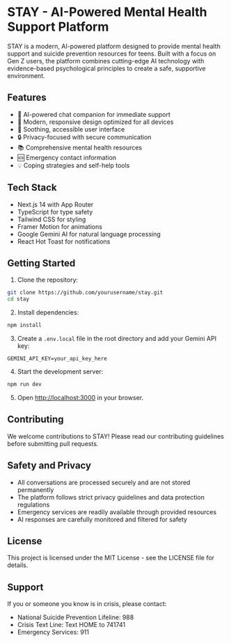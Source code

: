 # STAY - AI-Powered Mental Health Support Platform

STAY is a modern, AI-powered platform designed to provide mental health support and suicide prevention resources for teens. Built with a focus on Gen Z users, the platform combines cutting-edge AI technology with evidence-based psychological principles to create a safe, supportive environment.

## Features

- 🤖 AI-powered chat companion for immediate support
- 📱 Modern, responsive design optimized for all devices
- 🎨 Soothing, accessible user interface
- 🔒 Privacy-focused with secure communication
- 📚 Comprehensive mental health resources
- 🆘 Emergency contact information
- 💡 Coping strategies and self-help tools

## Tech Stack

- Next.js 14 with App Router
- TypeScript for type safety
- Tailwind CSS for styling
- Framer Motion for animations
- Google Gemini AI for natural language processing
- React Hot Toast for notifications

## Getting Started

1. Clone the repository:
```bash
git clone https://github.com/yourusername/stay.git
cd stay
```

2. Install dependencies:
```bash
npm install
```

3. Create a `.env.local` file in the root directory and add your Gemini API key:
```
GEMINI_API_KEY=your_api_key_here
```

4. Start the development server:
```bash
npm run dev
```

5. Open [http://localhost:3000](http://localhost:3000) in your browser.

## Contributing

We welcome contributions to STAY! Please read our contributing guidelines before submitting pull requests.

## Safety and Privacy

- All conversations are processed securely and are not stored permanently
- The platform follows strict privacy guidelines and data protection regulations
- Emergency services are readily available through provided resources
- AI responses are carefully monitored and filtered for safety

## License

This project is licensed under the MIT License - see the LICENSE file for details.

## Support

If you or someone you know is in crisis, please contact:
- National Suicide Prevention Lifeline: 988
- Crisis Text Line: Text HOME to 741741
- Emergency Services: 911
